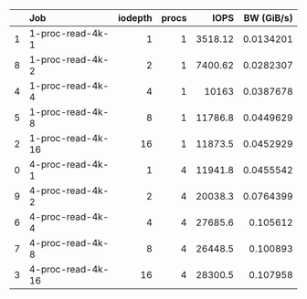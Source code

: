 |    | Job               |   iodepth |   procs |     IOPS |   BW (GiB/s) |
|---:|:------------------|----------:|--------:|---------:|-------------:|
|  1 | 1-proc-read-4k-1  |         1 |       1 |  3518.12 |    0.0134201 |
|  8 | 1-proc-read-4k-2  |         2 |       1 |  7400.62 |    0.0282307 |
|  4 | 1-proc-read-4k-4  |         4 |       1 | 10163    |    0.0387678 |
|  5 | 1-proc-read-4k-8  |         8 |       1 | 11786.8  |    0.0449629 |
|  2 | 1-proc-read-4k-16 |        16 |       1 | 11873.5  |    0.0452929 |
|  0 | 4-proc-read-4k-1  |         1 |       4 | 11941.8  |    0.0455542 |
|  9 | 4-proc-read-4k-2  |         2 |       4 | 20038.3  |    0.0764399 |
|  6 | 4-proc-read-4k-4  |         4 |       4 | 27685.6  |    0.105612  |
|  7 | 4-proc-read-4k-8  |         8 |       4 | 26448.5  |    0.100893  |
|  3 | 4-proc-read-4k-16 |        16 |       4 | 28300.5  |    0.107958  |